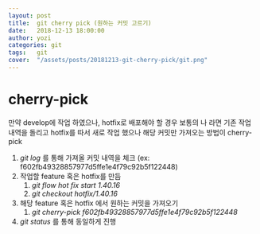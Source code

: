 ```yaml
---
layout: post
title:  git cherry pick (원하는 커밋 고르기)
date:   2018-12-13 18:00:00
author: yozi
categories: git
tags:	git
cover:  "/assets/posts/20181213-git-cherry-pick/git.png"
---
```

# cherry-pick

만약 develop에 작업 하였으나, hotfix로 배포해야 할 경우
보통의 나 라면 기존 작업 내역을 돌리고 hotfix를 따서 새로 작업 했으나
해당 커밋만 가져오는 방법이 cherry-pick

1. *git log* 를 통해 가져올 커밋 내역을 체크 (ex: f602fb49328857977d5ffe1e4f79c92b5f122448)
2. 작업할 feature 혹은 hotfix를 만듬
	1. *git flow hot fix start 1.40.16*
	2. *git checkout hotfix/1.40.16*
3. 해당 feature 혹은 hotfix 에서  원하는 커밋을 가져오기
	1. *git cherry-pick f602fb49328857977d5ffe1e4f79c92b5f122448*
4. *git status* 를 통해 동일하게 진행

